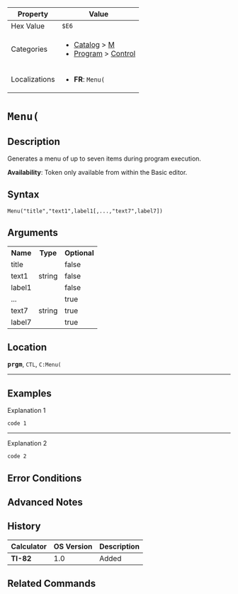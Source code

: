 | Property      | Value |
|---------------|-------|
| Hex Value     | `$E6`|
| Categories    | <ul><li>[Catalog](<../categories/Catalog.md>) > [M](<../categories/Catalog.md#M>)</li><li>[Program](<../categories/Program.md>) > [Control](<../categories/Program.md#Control>)</li></ul> |
| Localizations | <ul><li><b>FR</b>: `Menu(`</li></ul> |

# `Menu(`

## Description
Generates a menu of up to seven items during program execution.


<b>Availability</b>: Token only available from within the Basic editor.

## Syntax
`Menu("title","text1",label1[,...,"text7",label7])`

## Arguments
<table>
<tr><th>Name</th><th>Type</th><th>Optional</th></tr>

<tr><td>title</td><td></td><td>false</td></tr>

<tr><td>text1</td><td>string</td><td>false</td></tr>

<tr><td>label1</td><td></td><td>false</td></tr>

<tr><td>...</td><td></td><td>true</td></tr>

<tr><td>text7</td><td>string</td><td>true</td></tr>

<tr><td>label7</td><td></td><td>true</td></tr>

</table>

## Location
<tt><kbd><b>prgm</b></kbd></tt>, `CTL`, `C:Menu(`
<hr>

## Examples

Explanation 1
```ti-basic
code 1
```
---
Explanation 2
```ti-basic
code 2
```

## Error Conditions


## Advanced Notes


## History
| Calculator | OS Version | Description |
|------------|------------|-------------|
| <b>TI-82</b> | 1.0 | Added

## Related Commands

    